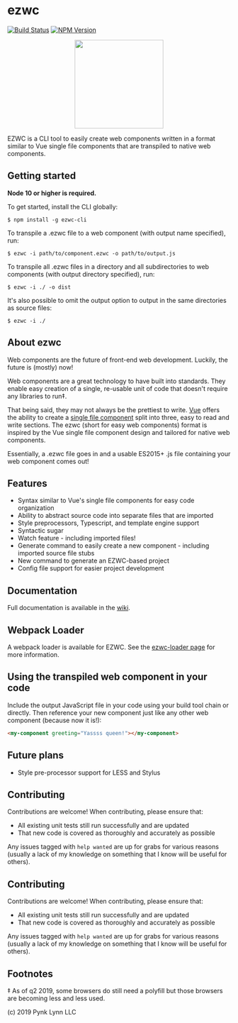 # ezwc

[![Build Status](https://travis-ci.org/pynklynn/ezwc.svg?branch=master)](https://travis-ci.org/pynklynn/ezwc)
[![NPM Version](https://img.shields.io/npm/v/ezwc-cli.svg)](https://img.shields.io/npm/v/ezwc-cli.svg)

<p align="center">
  <img src="http://willsteinmetz.net/public/ezwc.svg" width="200">
</p>

EZWC is a CLI tool to easily create web components written in a format similar to Vue single file components that are transpiled to native web components.

## Getting started

**Node 10 or higher is required.**

To get started, install the CLI globally:

```shell
$ npm install -g ezwc-cli
```

To transpile a .ezwc file to a web component (with output name specified), run:

```shell
$ ezwc -i path/to/component.ezwc -o path/to/output.js
```

To transpile all .ezwc files in a directory and all subdirectories to web components (with output directory specified), run:

```shell
$ ezwc -i ./ -o dist
```

It's also possible to omit the output option to output in the same directories as source files:

```shell
$ ezwc -i ./
```

## About ezwc

Web components are the future of front-end web development. Luckily, the future is (mostly) now!

Web components are a great technology to have built into standards. They enable easy creation of a single, re-usable unit of code that doesn't require any libraries to run‡.

That being said, they may not always be the prettiest to write. [Vue](https://vuejs.org/) offers the ability to create a [single file component](https://vuejs.org/v2/guide/single-file-components.html) split into three, easy to read and write sections. The ezwc (short for easy web components) format is inspired by the Vue single file component design and tailored for native web components.

Essentially, a .ezwc file goes in and a usable ES2015+ .js file containing your web component comes out!

## Features

* Syntax similar to Vue's single file components for easy code organization
* Ability to abstract source code into separate files that are imported
* Style preprocessors, Typescript, and template engine support
* Syntactic sugar
* Watch feature - including imported files!
* Generate command to easily create a new component - including imported source file stubs
* New command to generate an EZWC-based project
* Config file support for easier project development

## Documentation

Full documentation is available in the [wiki](https://github.com/pynklynn/ezwc/wiki).

## Webpack Loader

A webpack loader is available for EZWC. See the [ezwc-loader page](https://github.com/pynklynn/ezwc-loader) for more information.

## Using the transpiled web component in your code

Include the output JavaScript file in your code using your build tool chain or directly. Then reference your new component just like any other web component (because now it is!):

```html
<my-component greeting="Yassss queen!"></my-component>
```

## Future plans

- Style pre-processor support for LESS and Stylus

## Contributing

Contributions are welcome! When contributing, please ensure that:

- All existing unit tests still run successfully and are updated
- That new code is covered as thoroughly and accurately as possible

Any issues tagged with `help wanted` are up for grabs for various reasons (usually a lack of my knowledge on something that I know will be useful for others).

## Contributing

Contributions are welcome! When contributing, please ensure that:

- All existing unit tests still run successfully and are updated
- That new code is covered as thoroughly and accurately as possible

Any issues tagged with `help wanted` are up for grabs for various reasons (usually a lack of my knowledge on something that I know will be useful for others).

## Footnotes

‡ As of q2 2019, some browsers do still need a polyfill but those browsers are becoming less and less used.

(c) 2019 Pynk Lynn LLC
